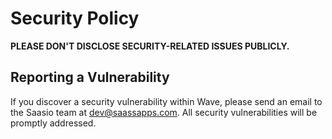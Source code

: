 # Security Policy

**PLEASE DON'T DISCLOSE SECURITY-RELATED ISSUES PUBLICLY.**

## Reporting a Vulnerability

If you discover a security vulnerability within Wave, please send an email to the Saasio team at dev@saassapps.com. All security vulnerabilities will be promptly addressed.
